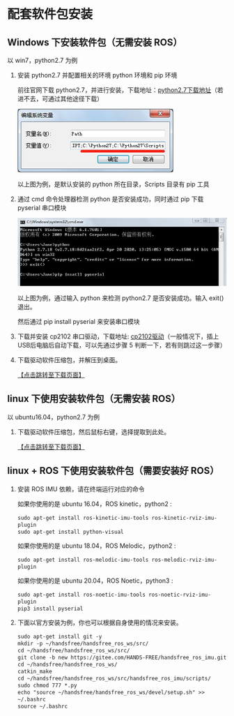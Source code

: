 # 配套软件包安装

## Windows 下安装软件包（无需安装 ROS）

以 win7，python2.7 为例

1. 安装 python2.7 并配置相关的环境 python 环境和 pip 环境

   前往官网下载 python2.7，并进行安装，下载地址：[python2.7下载地址](https://www.python.org/downloads/)（若进不去，可通过其他途径下载）

   ![](./img/win_path.jpg)    

   以上图为例，是默认安装的 python 所在目录，Scripts 目录有 pip 工具

2. 通过 cmd 命令处理器检测 python 是否安装成功，同时通过 pip 下载 pyserial 串口模块

   ![](./img/cmd.jpg)    

   以上图为例，通过输入 python 来检测 python2.7 是否安装成功。输入 exit() 退出。

   然后通过 pip install pyserial 来安装串口模块

3. 下载并安装 cp2102 串口驱动，下载地址: [cp2102驱动](https://handsfree-mv.oss-cn-shenzhen.aliyuncs.com/handsfree_robot/tools/windows%E4%B8%B2%E5%8F%A3%E9%A9%B1%E5%8A%A8/CP2102.zip)（一般情况下，插上USB后电脑后自动下载，可以先通过步骤 5 判断一下，若有则跳过这一步骤）

4. 下载驱动软件压缩包，并解压到桌面。

   [【点击跳转至下载页面】](https://gitee.com/HANDS-FREE/handsfree_ros_imu/repository/archive/new.zip)



## linux 下使用安装软件包（无需安装 ROS）

以 ubuntu16.04，python2.7 为例

1. 下载驱动软件压缩包，然后鼠标右键，选择提取到此处。

   [【点击跳转至下载页面】](https://gitee.com/HANDS-FREE/handsfree_ros_imu/repository/archive/new.zip)



## linux + ROS 下使用安装软件包（需要安装好 ROS）

1. 安装 ROS IMU 依赖，请在终端运行对应的命令

   如果你使用的是 ubuntu 16.04，ROS kinetic，python2 :

   ```
   sudo apt-get install ros-kinetic-imu-tools ros-kinetic-rviz-imu-plugin
   sudo apt-get install python-visual
   ```

   如果你使用的是 ubuntu 18.04，ROS Melodic，python2 :

   ```
   sudo apt-get install ros-melodic-imu-tools ros-melodic-rviz-imu-plugin
   ```

   如果你使用的是 ubuntu 20.04，ROS Noetic，python3 :

   ```
   sudo apt-get install ros-noetic-imu-tools ros-noetic-rviz-imu-plugin
   pip3 install pyserial
   ```

2. 下面以官方安装为例，你也可以根据自身使用的情况来安装。

   ```
   sudo apt-get install git -y
   mkdir -p ~/handsfree/handsfree_ros_ws/src/
   cd ~/handsfree/handsfree_ros_ws/src/
   git clone -b new https://gitee.com/HANDS-FREE/handsfree_ros_imu.git
   cd ~/handsfree/handsfree_ros_ws/
   catkin_make
   cd ~/handsfree/handsfree_ros_ws/src/handsfree_ros_imu/scripts/
   sudo chmod 777 *.py
   echo "source ~/handsfree/handsfree_ros_ws/devel/setup.sh" >> ~/.bashrc
   source ~/.bashrc
   ```

   